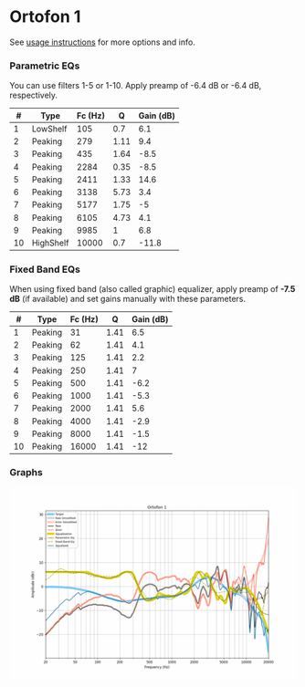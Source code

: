 # Ortofon 1
See [usage instructions](https://github.com/jaakkopasanen/AutoEq#usage) for more options and info.

### Parametric EQs
You can use filters 1-5 or 1-10. Apply preamp of -6.4 dB or -6.4 dB, respectively.

|   # | Type      |   Fc (Hz) |    Q |   Gain (dB) |
|-----|-----------|-----------|------|-------------|
|   1 | LowShelf  |       105 | 0.7  |         6.1 |
|   2 | Peaking   |       279 | 1.11 |         9.4 |
|   3 | Peaking   |       435 | 1.64 |        -8.5 |
|   4 | Peaking   |      2284 | 0.35 |        -8.5 |
|   5 | Peaking   |      2411 | 1.33 |        14.6 |
|   6 | Peaking   |      3138 | 5.73 |         3.4 |
|   7 | Peaking   |      5177 | 1.75 |        -5   |
|   8 | Peaking   |      6105 | 4.73 |         4.1 |
|   9 | Peaking   |      9985 | 1    |         6.8 |
|  10 | HighShelf |     10000 | 0.7  |       -11.8 |

### Fixed Band EQs
When using fixed band (also called graphic) equalizer, apply preamp of **-7.5 dB** (if available) and set gains manually with these parameters.

|   # | Type    |   Fc (Hz) |    Q |   Gain (dB) |
|-----|---------|-----------|------|-------------|
|   1 | Peaking |        31 | 1.41 |         6.5 |
|   2 | Peaking |        62 | 1.41 |         4.1 |
|   3 | Peaking |       125 | 1.41 |         2.2 |
|   4 | Peaking |       250 | 1.41 |         7   |
|   5 | Peaking |       500 | 1.41 |        -6.2 |
|   6 | Peaking |      1000 | 1.41 |        -5.3 |
|   7 | Peaking |      2000 | 1.41 |         5.6 |
|   8 | Peaking |      4000 | 1.41 |        -2.9 |
|   9 | Peaking |      8000 | 1.41 |        -1.5 |
|  10 | Peaking |     16000 | 1.41 |       -12   |

### Graphs
![](./Ortofon%201.png)
